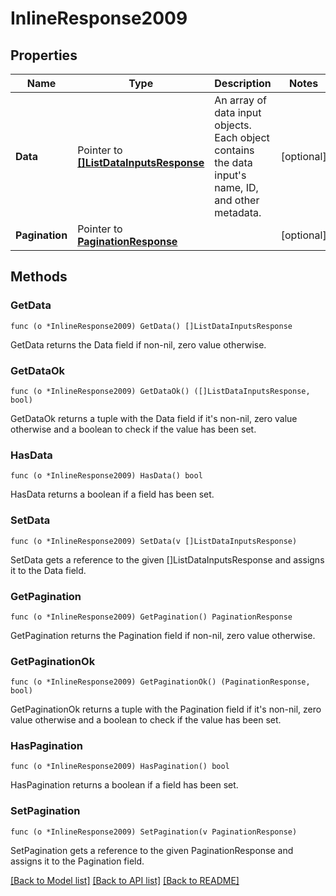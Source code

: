 # InlineResponse2009

## Properties

Name | Type | Description | Notes
------------ | ------------- | ------------- | -------------
**Data** | Pointer to [**[]ListDataInputsResponse**](ListDataInputsResponse.md) | An array of data input objects. Each object contains the data input&#39;s name, ID, and other metadata. | [optional] 
**Pagination** | Pointer to [**PaginationResponse**](paginationResponse.md) |  | [optional] 

## Methods

### GetData

`func (o *InlineResponse2009) GetData() []ListDataInputsResponse`

GetData returns the Data field if non-nil, zero value otherwise.

### GetDataOk

`func (o *InlineResponse2009) GetDataOk() ([]ListDataInputsResponse, bool)`

GetDataOk returns a tuple with the Data field if it's non-nil, zero value otherwise
and a boolean to check if the value has been set.

### HasData

`func (o *InlineResponse2009) HasData() bool`

HasData returns a boolean if a field has been set.

### SetData

`func (o *InlineResponse2009) SetData(v []ListDataInputsResponse)`

SetData gets a reference to the given []ListDataInputsResponse and assigns it to the Data field.

### GetPagination

`func (o *InlineResponse2009) GetPagination() PaginationResponse`

GetPagination returns the Pagination field if non-nil, zero value otherwise.

### GetPaginationOk

`func (o *InlineResponse2009) GetPaginationOk() (PaginationResponse, bool)`

GetPaginationOk returns a tuple with the Pagination field if it's non-nil, zero value otherwise
and a boolean to check if the value has been set.

### HasPagination

`func (o *InlineResponse2009) HasPagination() bool`

HasPagination returns a boolean if a field has been set.

### SetPagination

`func (o *InlineResponse2009) SetPagination(v PaginationResponse)`

SetPagination gets a reference to the given PaginationResponse and assigns it to the Pagination field.


[[Back to Model list]](../README.md#documentation-for-models) [[Back to API list]](../README.md#documentation-for-api-endpoints) [[Back to README]](../README.md)


